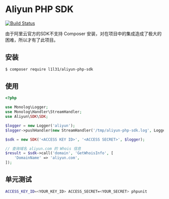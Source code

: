 # Aliyun PHP SDK

[![Build Status](https://travis-ci.org/l1l31/aliyun-php-sdk.svg?branch=master)](https://travis-ci.org/l1l31/aliyun-php-sdk)

由于阿里云官方的SDK不支持 Composer 安装，对在项目中的集成造成了极大的困难，所以才有了此项目。

## 安装

```bash
$ composer require l1l31/aliyun-php-sdk
```

## 使用

```php
<?php

use Monolog\Logger;
use Monolog\Handler\StreamHandler;
use Aliyun\SDK\SDK;

$logger = new Logger('aliyun');
$logger->pushHandler(new StreamHandler('/tmp/aliyun-php-sdk.log', Logger::INFO));

$sdk = new SDK('<ACCESS KEY ID>', '<ACCESS SECRET>', $logger);

// 查询域名 aliyun.com 的 Whois 信息
$result = $sdk->call('domain', 'GetWhoisInfo', [
    'DomainName' => 'aliyun.com',
]);
```

## 单元测试

```bash
ACCESS_KEY_ID=<YOUR_KEY_ID> ACCESS_SECRET=<YOUR_SECRET> phpunit 
```
